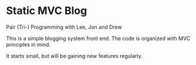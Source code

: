 # Static MVC Blog

Pair (Tri-) Programming with Lee, Jon and Drew

This is a simple blogging system front end. The code is organized with MVC principles in mind.

It starts small, but will be gaining new features regularly.
